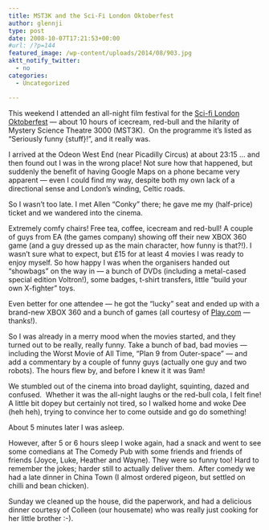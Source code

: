 ```yaml
---
title: MST3K and the Sci-Fi London Oktoberfest
author: glennji
type: post
date: 2008-10-07T17:21:53+00:00
#url: /?p=144
featured_image: /wp-content/uploads/2014/08/903.jpg
aktt_notify_twitter:
  - no
categories:
  - Uncategorized

---
```

This weekend I attended an all-night film festival for the [Sci-fi London][1] [Oktoberfest][2] &#8212; about 10 hours of icecream, red-bull and the hilarity of Mystery Science Theatre 3000 (MST3K).  On the programme it&#8217;s listed as &#8220;Seriously funny {stuff}!&#8221;, and it really was.
  
I arrived at the Odeon West End (near Picadilly Circus) at about 23:15 &#8230; and then found out I was in the wrong place! Not sure how that happened, but suddenly the benefit of having Google Maps on a phone became very apparent &#8212; even I could find my way, despite both my own lack of a directional sense and London&#8217;s winding, Celtic roads.
  
So I wasn&#8217;t too late. I met Allen &#8220;Conky&#8221; there; he gave me my (half-price) ticket and we wandered into the cinema.
  
Extremely comfy chairs! Free tea, coffee, icecream and red-bull! A couple of guys from EA (the games company) showing off their new XBOX 360 game (and a guy dressed up as the main character, how funny is that?!). I wasn&#8217;t sure what to expect, but £15 for at least 4 movies I was ready to enjoy myself. So how happy I was when the organisers handed out &#8220;showbags&#8221; on the way in &#8212; a bunch of DVDs (including a metal-cased special edition Voltron!), some badges, t-shirt transfers, little &#8220;build your own X-fighter&#8221; toys.
  
Even better for one attendee &#8212; he got the &#8220;lucky&#8221; seat and ended up with a brand-new XBOX 360 and a bunch of games (all courtesy of [Play.com][3] &#8212; thanks!).
  
<img style="float: right; margin-top: 10px; margin-bottom: 10px; margin-left: 10px;" src="/wp-content/uploads/2014/08/903.jpg" alt="" />So I was already in a merry mood when the movies started, and they turned out to be really, really funny. Take a bunch of bad, bad movies &#8212; including the Worst Movie of All Time, &#8220;Plan 9 from Outer-space&#8221; &#8212; and add a commentary by a couple of funny guys (actually one guy and two robots). The hours flew by, and before I knew it it was 9am!
  
We stumbled out of the cinema into broad daylight, squinting, dazed and confused.  Whether it was the all-night laughs or the red-bull cola, I felt fine! A little bit dopey but certainly not tired, so I walked home and woke Dee (heh heh), trying to convince her to come outside and go do something!
  
About 5 minutes later I was asleep.
  
However, after 5 or 6 hours sleep I woke again, had a snack and went to see some comedians at The Comedy Pub with some friends and friends of friends (Joyce, Luke, Heather and Wayne). They were so funny too! Hard to remember the jokes; harder still to actually deliver them.  After comedy we had a late dinner in China Town (I almost ordered pigeon, but settled on chilli and bean chicken).
  
Sunday we cleaned up the house, did the paperwork, and had a delicious dinner courtesy of Colleen (our housemate) who was really just cooking for her little brother :-).

 [1]: http://www.sci-fi-london.com/
 [2]: http://www.sci-fi-london.com/festival/2008/oktoberfest/
 [3]: http://www.play.com/

